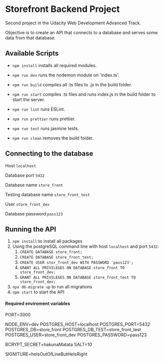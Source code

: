 # Storefront Backend Project
Second project in the Udacity Web Development Advanced Track. 

Objective is to create an API that connects to a database and serves some data from that database.

## Available Scripts
* `npm install` installs all required modules.

* `npm run dev` runs the nodemon module on 'index.ts'.

* `npm run build` compiles all .ts files to .js in the build folder.

* `npm run start` compiles .ts files and runs index.js in the build folder to start the server.

* `npm run lint` runs ESLint.

* `npm run prettier` runs prettier.

* `npm run test` runs jasmine tests.

* `npm run clean` removes the build folder.

## Connecting to the database
Host `localhost`

Database port `5432`

Database name `store_front`

Testing database name `store_front_test`

User `store_front_dev`

Database password `pass123`

## Running the API
1. `npm install` to install all packages
2. Using the postgreSQL command line with host `localhost` and port `5432`:
    1. `CREATE DATABASE store_front;`
    2. `CREATE DATABASE store_front_test;`
    3. `CREATE USER stor_front_dev WITH PASSWORD 'pass123';`
    4. `GRANT ALL PRIVILEGES ON DATABASE store_front TO store_front_dev;`
    5. `GRANT ALL PRIVILEGES ON DATABASE store_front_test TO store_front_dev;`
3. `npx db-migrate up` to run all migrations
4. `npm start` to start the API

#### Required enviroment variables
PORT=3000

NODE_ENV=dev
POSTGRES_HOST=localhost
POSTGRES_PORT=5432
POSTGRES_DB=store_front
POSTGRES_DB_TEST=store_front_test
POSTGRES_USER=store_front_dev
POSTGRES_PASSWORD=pass123

BCRYPT_SECRET=hakunaMatata
SALT=10

SIGNITURE=heIsOutOfLineButHeIsRight